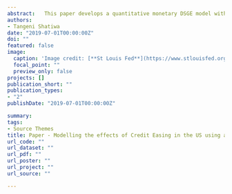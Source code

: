 ```yaml
---
abstract:   This paper develops a quantitative monetary DSGE model with financial intermediaries that face endogenously determined balance sheet constraints. From this, the framework is used to assess the extent in which unconventional monetary policy measures carried out by the Fed have been able to mitigate the disruptive effects which arise during a financial crisis. Within the model, unconventional monetary policy is interpreted as the expansion of central bank credit intermediation to offset a disruption of private financial intermediation. The results indicate that credit easing can be a highly beneficial policy response during a financial crisis, even in cases where the nominal interest rate has not reached the zero lower bound. However, in the event where the zero lower bound constraint is binding, the welfare benefits from this policy measure are enhanced substantially.
authors:
- Tangeni Shatiwa
date: "2019-07-01T00:00:00Z"
doi: ""
featured: false
image:
  caption: 'Image credit: [**St Louis Fed**](https://www.stlouisfed.org/publications/regional-economist/third-quarter-2017/quantitative-easing-how-well-does-this-tool-work)'
  focal_point: ""
  preview_only: false
projects: []
publication_short: ""
publication_types:
- "2"
publishDate: "2019-07-01T00:00:00Z"

summary: 
tags:
- Source Themes
title: Paper - Modelling the effects of Credit Easing in the US using a DSGE approach
url_code: ""
url_dataset: ""
url_pdf: ""
url_poster: ""
url_project: ""
url_source: ""

---
```



